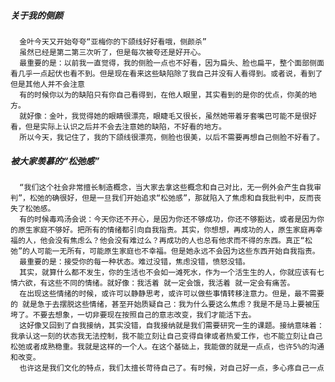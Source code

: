 ##### 关于我的侧颜
	  金叶今天又开始夸夸“亚梅你的下颌线好好看哦，侧颜杀”
	  虽然已经是第二第三次听了，但是每次被夸还是好开心。
	  最重要的是：以前我一直觉得，我的侧脸一点也不好看，因为扁头、脸也扁平，整个面部侧面看几乎一点起伏也看不到。但是现在看来这些缺陷除了我自己并没有人看得到。或者说，看到了但是其他人并不会注意
	  有的时候你以为的缺陷只有你自己看得到，在他人眼里，其实看到的是你的优点，你美的地方。
	  就好像：金叶，我觉得她的眼睛很漂亮，眼睫毛又很长，虽然她带着牙套嘴巴可能不是很好看，但是实际上认识之后并不会去注意她的缺陷，不好看的地方。
	  所以今天，我记住了，我的下颌线很漂亮，侧脸也很美，以后不需要再想自己侧脸不好看了。


##### 被大家羡慕的“松弛感”
	  “我们这个社会非常擅长制造概念，当大家去拿这些概念和自己对比，无一例外会产生自我审判”，松弛的确很好，但是一旦我们开始追求“松弛感”，那就陷入了焦虑和自我批判中，反而丧失了松弛感。
	  有的时候毒鸡汤会说：今天你还不开心，是因为你还不够成功，你还不够豁达，或者是因为你的原生家庭不够好。把所有的情绪都引向自我指责。其实，你想想，再成功的人，原生家庭再幸福的人，他会没有焦虑么？他会没有难过么？再成功的人也总有他求而不得的东西。真正“松弛”的人可能一无所有，可能原生家庭也不幸福。但是她永远不会因为这些东西开始自我指责。
	  最重要的是：接受你的每一种状态。难过没错，焦虑没错，愤怒没错。
	  其实，就算什么都不发生，你的生活也不会如一滩死水，作为一个活生生的人，你就应该有七情六欲，有这些不同的情绪。就好像：我活着 就一定会饿，我活着 就一定会有痛苦。
	  在出现这些情绪的时候，或许可以静静思考，或许可以做些事情转移注意力。但是，最不需要的 就是急于去摆脱这些情绪，甚至开始质疑自己：我为什么要这么焦虑？我是不是马上要被压垮了。不要去想象，一切非要现在按照自己的意志改变，我们才能活下去。
	  这好像又回到了自我接纳，其实没错，自我接纳就是我们需要研究一生的课题。接纳意味着：我承认这一刻的状态我无法控制，我不能立刻让自己变得自律或者热爱工作，也不能立刻让自己松弛或者成熟稳重。我就是这样的一个人。在这个基础上，我能做的就是一点点，也许5%的沟通和改变。
	  也许这是我们文化的特点，我们太擅长苛待自己了。有时候，对自己好一点，多心疼自己一点  

